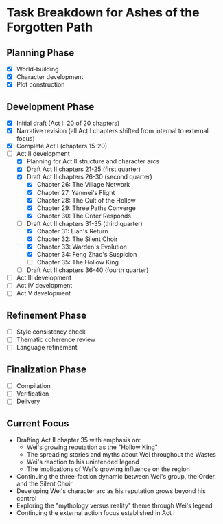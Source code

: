 # Task Breakdown for Ashes of the Forgotten Path

## Planning Phase
- [x] World-building
- [x] Character development
- [x] Plot construction

## Development Phase
- [x] Initial draft (Act I: 20 of 20 chapters)
- [x] Narrative revision (all Act I chapters shifted from internal to external focus)
- [x] Complete Act I (chapters 15-20)
- [ ] Act II development
  - [x] Planning for Act II structure and character arcs
  - [x] Draft Act II chapters 21-25 (first quarter)
  - [x] Draft Act II chapters 26-30 (second quarter)
    - [x] Chapter 26: The Village Network
    - [x] Chapter 27: Yanmei's Flight
    - [x] Chapter 28: The Cult of the Hollow
    - [x] Chapter 29: Three Paths Converge
    - [x] Chapter 30: The Order Responds
  - [ ] Draft Act II chapters 31-35 (third quarter)
    - [x] Chapter 31: Lian's Return
    - [x] Chapter 32: The Silent Choir
    - [x] Chapter 33: Warden's Evolution
    - [x] Chapter 34: Feng Zhao's Suspicion
    - [ ] Chapter 35: The Hollow King
  - [ ] Draft Act II chapters 36-40 (fourth quarter)
- [ ] Act III development
- [ ] Act IV development
- [ ] Act V development

## Refinement Phase
- [ ] Style consistency check
- [ ] Thematic coherence review
- [ ] Language refinement

## Finalization Phase
- [ ] Compilation
- [ ] Verification
- [ ] Delivery

## Current Focus
- Drafting Act II chapter 35 with emphasis on:
  - Wei's growing reputation as the "Hollow King"
  - The spreading stories and myths about Wei throughout the Wastes
  - Wei's reaction to his unintended legend
  - The implications of Wei's growing influence on the region
- Continuing the three-faction dynamic between Wei's group, the Order, and the Silent Choir
- Developing Wei's character arc as his reputation grows beyond his control
- Exploring the "mythology versus reality" theme through Wei's legend
- Continuing the external action focus established in Act I

